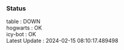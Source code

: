 ### Status


table : DOWN  
hogwarts : OK  
icy-bot : OK  
Latest Update : 2024-02-15 08:10:17.489498
